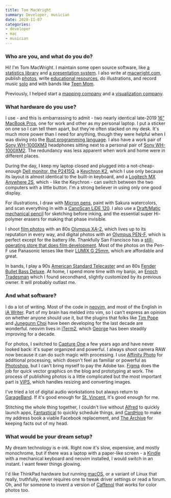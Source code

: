 ```yaml
---
title: Tom MacWright
summary: Developer, musician
date: 2020-11-07
categories:
- developer
- mac
- musician
---
```


### Who are you, and what do you do?

Hi! I'm Tom MacWright. I maintain some open source software, like [a statistics library][simple-statistics] and [a presentation system][big]. I also write at [macwright.com](https://macwright.com/ "Tom's website."), publish [photos](https://macwright.com/photos/ "Tom's photos."), write [educational resources](https://mapschool.io/ "Tom's geographical information site."), do illustrations, and record music [solo](https://pueblo.bandcamp.com/ "Tom's Bandcamp page.") and with bands like [Teen Mom](http://teenmomdc.com/ "The Teen Mom website.").

Previously, I helped start a [mapping company][mapbox] and a [visualization company][observable].

### What hardware do you use?

I use - and this is embarrassing to admit - two nearly identical late-2019 [16" MacBook Pros][macbook-pro], one for work and other as my personal laptop. I put a sticker on one so I can tell them apart, but they're often stacked on my desk. It's much more power than I need for anything, though they were helpful when I was diving into the [Rust programming language][rust]. I also have a work pair of [Sony WH-1000XM3][wh-1000xm3] headphones sitting next to a personal pair of [Sony WH-1000XM2][wh-1000xm2]. The redundancy was less apparent when work and home were in different places.

During the day, I keep my laptop closed and plugged into a not-cheap-enough [Dell monitor, the P2415Q][p2415q], a [Keychron K2][k2.2], which I use only because its layout is almost identical to the built-in keyboard, and a [Logitech MX Anywhere 2S][mx-anywhere-2s], which - like the Keychron - can switch between the two computers with a little button. I'm a strong believer in using only one good display.

For illustrations, I draw with [Micron pens][pigma-micron], paint with Sakura watercolors, and scan everything in with a [CanoScan LiDE 120][canoscan-lide-120]. I also use a [Draft/Matic mechanical pencil][draft-matic] for sketching before inking, and the essential super Hi-polymer erasers for making that phase invisible.

I shoot [film photos](https://macwright.com/2020/07/07/windy.html "One of Tom's film photos.") with an 80s [Olympus XA-2][xa-2], which lives up to its reputation in every way, and digital photos with an [Olympus PEN-F][pen-f.2], which is perfect except for the battery life. Thankfully San Francisco has a [still-operating store that does film development](https://www.photoworkssf.com/ "A film development store in SF."). Most of the photos on the Pen-F use Panasonic lenses like their [LUMIX G 25mm][lumix-g-25mm-f1.7-asph], which are affordable and great.

In bands, I play a 90s [American Standard Telecaster][telecaster] and an 80s [Fender Bullet Bass Deluxe][bullet-bass]. At home, I spend more time with my banjo, an [Enoch Tradesman][tradesman] which I found secondhand, slightly customized by its previous owner. It will probably outlast me.

### And what software?

I do a lot of writing. Most of the code in [neovim][], and most of the English in [iA Writer][ia-writer]. Part of my brain has melded into vim, so I can't express an opinion on whether anyone should use it, but the plugins that folks like [Tim Pope](https://github.com/tpope/ "Tim's GitHub account.") and [Junegunn Choi](https://github.com/junegunn "Junegunn's GitHub account.") have been developing for the last decade are wonderful. neovim lives in [iTerm2][], which [George](https://www.patreon.com/gnachman "George's Patreon account.") has been steadily improving for a decade.

For photos, I switched to [Capture One][capture-one-pro] a few years ago and have never looked back: it's super organized and powerful. I always shoot camera RAW now because it can do such magic with processing. I use [Affinity Photo][affinity-photo] for additional processing, which doesn't feel as familiar or powerful as [Photoshop][], but I can't bring myself to pay the Adobe tax. [Figma][] does the job for quick vector graphics on the blog and prototyping at work. The process of publishing photos is a little complicated but the most important part is [VIPS][], which handles resizing and converting images.

I've tried a lot of digital audio workstations but always return to [GarageBand][]. If it's good enough for [St. Vincent](https://www.rollingstone.com/pro/features/apple-garageband-modern-music-784257/ "A Rolling Stone article about artists using GarageBand."), it's good enough for me.

Stitching the whole thing together, I couldn't live without [Alfred][] to quickly launch apps, [Fantastical][] to quickly schedule things, and [CardHop][] to make my address book a viable Facebook replacement, and [The Archive][the-archive] for keeping facts out of my head.

### What would be your dream setup?

My dream technology is e-ink. Right now it's slow, expensive, and mostly monochrome, but if there was a laptop with a paper-like screen - a [Kindle][] with a mechanical keyboard and neovim installed, I would switch in an instant. I want fewer things glowing.

I'd like ThinkPad hardware but running [macOS][], or a variant of Linux that really, truthfully, never requires one to tweak driver settings or read a forum. Oh, and for someone to invent a version of [Caffenol](https://en.wikipedia.org/wiki/Caffenol "The Wikipedia entry for Caffenol.") that works for color photos too.

[affinity-photo]: https://affinity.serif.com/en-us/photo/ "Photo editing software."
[alfred]: https://www.alfredapp.com/ "A launcher app for the Mac."
[big]: https://github.com/tmcw/big "Presentation software."
[bullet-bass]: https://en.wikipedia.org/wiki/Fender_Bullet_Bass "An electric bass guitar."
[canoscan-lide-120]: https://www.usa.canon.com/internet/portal/us/home/products/details/scanners/photo-scanner/canoscan-lide-120 "A scanner."
[capture-one-pro]: https://www.captureone.com/en/ "Photo editing software."
[cardhop]: https://flexibits.com/cardhop "Software for managing your contacts."
[draft-matic]: https://www.dickblick.com/products/alvin-draftmatic-pencil/ "A mechanical pencil."
[fantastical]: https://flexibits.com/fantastical "A calendaring app for the Mac."
[figma]: https://www.figma.com/ "A collaborative design prototype service."
[garageband]: https://www.apple.com/mac/garageband/ "An audio recording and editing tool for the Mac."
[ia-writer]: https://ia.net/writer/updates/ia-writer-for-mac "A full-screen writing tool for the Mac."
[iterm2]: https://iterm2.com/ "An alternative terminal application for Mac OS X."
[k2.2]: https://www.keychron.com/products/keychron-k2-wireless-mechanical-keyboard "A wireless mechanical keyboard."
[kindle]: https://www.amazon.com/Kindle-Ereader-ebook-reader/dp/B007HCCNJU "A digital book reader."
[lumix-g-25mm-f1.7-asph]: https://shop.panasonic.com/cameras-and-camcorders/lumix-camera-lenses/fixed-focal-length/H-H025K.html "A mirrorless camera lens."
[macbook-pro]: https://www.apple.com/macbook-pro/ "A laptop."
[macos]: https://en.wikipedia.org/wiki/MacOS "An operating system for Mac hardware."
[mapbox]: https://www.mapbox.com/ "A developer's mapping platform."
[mx-anywhere-2s]: https://www.logitech.com/en-us/products/mice/mx-anywhere-2s-flow.910-005132.html "A mouse"
[neovim]: https://neovim.io/ "A refactored vim."
[observable]: https://www.observablehq.com/ "A data visualisation service."
[p2415q]: https://www.dell.com/en-us/work/shop/dell-24-ultra-hd-4k-monitor-p2415q/apd/210-AGNK/monitors-monitor-accessories "A 24 inch 4K monitor."
[pen-f.2]: https://www.getolympus.com/us/en/pen-f.html "A 20 megapixel digital camera."
[photoshop]: https://www.adobe.com/products/photoshop.html "A bitmap image editor."
[pigma-micron]: https://www.sakuraofamerica.com/Pen-Archival "A technical pen with archival pigmented ink."
[rust]: https://www.rust-lang.org/en-US/ "A programming language."
[simple-statistics]: https://github.com/simple-statistics/simple-statistics "A JavaScript statistics library."
[telecaster]: https://en.wikipedia.org/wiki/Fender_Telecaster "An electric guitar."
[the-archive]: https://zettelkasten.de/the-archive/ "Note taking software."
[tradesman]: https://enochbanjos.weebly.com/tradesman.html "A banjo."
[vips]: https://en.wikipedia.org/wiki/VIPS_(software) "Image processing software."
[wh-1000xm2]: https://www.sony.com/electronics/support/wireless-headphones-bluetooth-headphones/wh-1000xm2/manuals "On-ear wireless headphones."
[wh-1000xm3]: https://www.sony.com/electronics/headband-headphones/wh-1000xm3 "Wireless over-the-ear headphones."
[xa-2]: http://camerapedia.wikia.com/wiki/Olympus_XA#XA_2 "A compact film camera."
